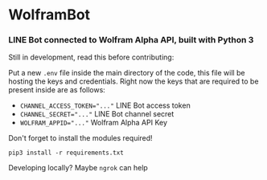 # WolframBot

### LINE Bot connected to Wolfram Alpha API, built with Python 3

Still in development, read this before contributing:

Put a new `.env` file inside the main directory of the code, this file will be hosting the keys and credentials.
Right now the keys that are required to be present inside are as follows:

- `CHANNEL_ACCESS_TOKEN="..."` LINE Bot access token
- `CHANNEL_SECRET="..."` LINE Bot channel secret
- `WOLFRAM_APPID="..."` Wolfram Alpha API Key

Don't forget to install the modules required!

`pip3 install -r requirements.txt`

Developing locally? Maybe `ngrok` can help
